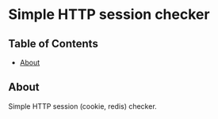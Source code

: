 # Simple HTTP session checker

## Table of Contents

- [About](#about)

## About <a name = "about"></a>

Simple HTTP session (cookie, redis) checker.
